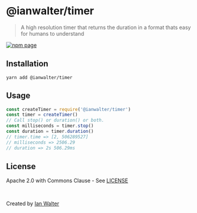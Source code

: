 # @ianwalter/timer
> A high resolution timer that returns the duration in a format thats easy for
> humans to understand

[![npm page][npmImage]][npmUrl]

## Installation

```console
yarn add @ianwalter/timer
```

## Usage

```js
const createTimer = require('@ianwalter/timer')
const timer = createTimer()
// Call stop() or duration() or both.
const milliseconds = timer.stop()
const duration = timer.duration()
// timer.time => [2, 506289527]
// milliseconds => 2506.29
// duration => 2s 506.29ms
```

## License

Apache 2.0 with Commons Clause - See [LICENSE][licenseUrl]

&nbsp;

Created by [Ian Walter](https://iankwalter.com)

[npmImage]: https://img.shields.io/npm/v/@ianwalter/timer.svg
[npmUrl]: https://www.npmjs.com/package/@ianwalter/timer
[licenseUrl]: https://github.com/ianwalter/timer/blob/master/LICENSE
